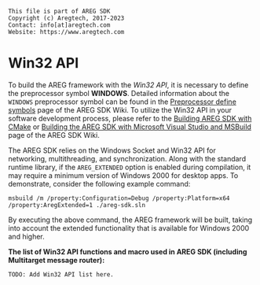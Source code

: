 ﻿```
This file is part of AREG SDK
Copyright (c) Aregtech, 2017-2023
Contact: info[at]aregtech.com
Website: https://www.aregtech.com
```

# Win32 API

To build the AREG framework with the *Win32 API*, it is necessary to define the preprocessor symbol **WINDOWS**. Detailed information about the `WINDOWS` preprocessor symbol can be found in the [Preprocessor define symbols](./wiki/02e-preprocessor-definitions.md) page of the AREG SDK Wiki. To utilize the Win32 API in your software development process, please refer to the [Building AREG SDK with CMake](./wiki01b-cmake-build.md) or [Building the AREG SDK with Microsoft Visual Studio and MSBuild](./wiki/01c-msvc-build.md) page of the AREG SDK Wiki.

The AREG SDK relies on the Windows Socket and Win32 API for networking, multithreading, and synchronization. Along with the standard runtime library, if the `AREG_EXTENDED` option is enabled during compilation, it may require a minimum version of Windows 2000 for desktop apps. To demonstrate, consider the following example command:

```batch
msbuild /m /property:Configuration=Debug /property:Platform=x64 /property:AregExtended=1 ./areg-sdk.sln
```

By executing the above command, the AREG framework will be built, taking into account the extended functionality that is available for Windows 2000 and higher.

**The list of Win32 API functions and macro used in AREG SDK (including Multitarget message router):**

```
TODO: Add Win32 API list here.
```
